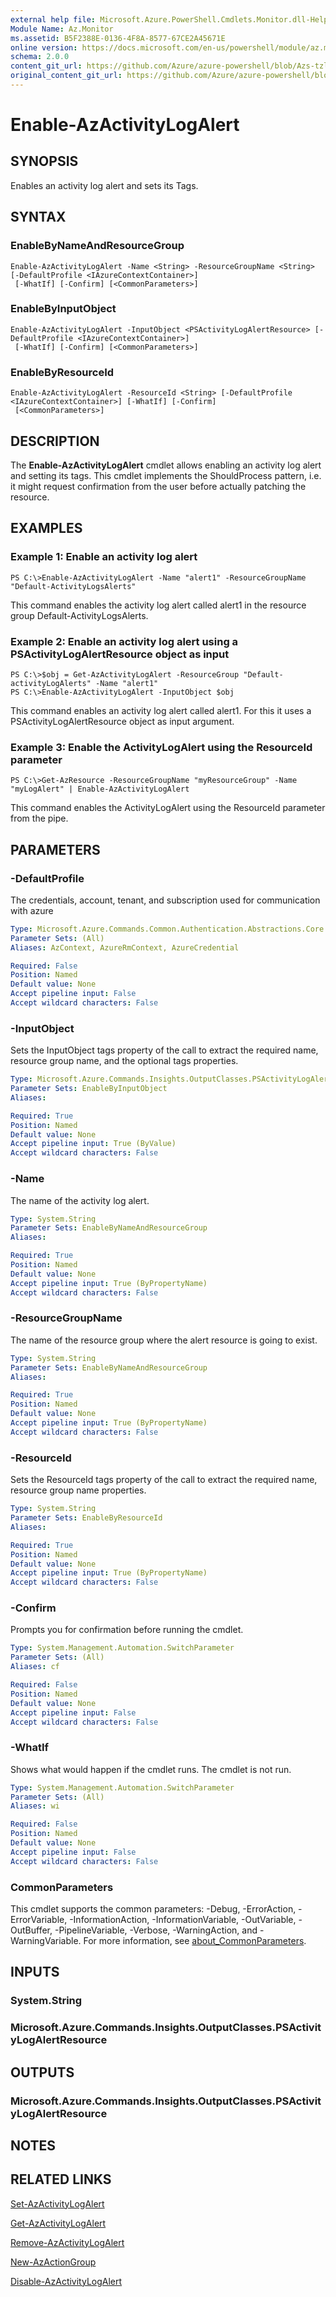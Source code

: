 ```yaml
---
external help file: Microsoft.Azure.PowerShell.Cmdlets.Monitor.dll-Help.xml
Module Name: Az.Monitor
ms.assetid: B5F2388E-0136-4F8A-8577-67CE2A45671E
online version: https://docs.microsoft.com/en-us/powershell/module/az.monitor/enable-azactivitylogalert
schema: 2.0.0
content_git_url: https://github.com/Azure/azure-powershell/blob/Azs-tzl/src/Monitor/Monitor/help/Enable-AzActivityLogAlert.md
original_content_git_url: https://github.com/Azure/azure-powershell/blob/Azs-tzl/src/Monitor/Monitor/help/Enable-AzActivityLogAlert.md
---
```


# Enable-AzActivityLogAlert

## SYNOPSIS
Enables an activity log alert and sets its Tags.

## SYNTAX

### EnableByNameAndResourceGroup
```
Enable-AzActivityLogAlert -Name <String> -ResourceGroupName <String> [-DefaultProfile <IAzureContextContainer>]
 [-WhatIf] [-Confirm] [<CommonParameters>]
```

### EnableByInputObject
```
Enable-AzActivityLogAlert -InputObject <PSActivityLogAlertResource> [-DefaultProfile <IAzureContextContainer>]
 [-WhatIf] [-Confirm] [<CommonParameters>]
```

### EnableByResourceId
```
Enable-AzActivityLogAlert -ResourceId <String> [-DefaultProfile <IAzureContextContainer>] [-WhatIf] [-Confirm]
 [<CommonParameters>]
```

## DESCRIPTION
The **Enable-AzActivityLogAlert** cmdlet allows enabling an activity log alert and setting its tags.
This cmdlet implements the ShouldProcess pattern, i.e. it might request confirmation from the user before actually patching the resource.

## EXAMPLES

### Example 1: Enable an activity log alert
```
PS C:\>Enable-AzActivityLogAlert -Name "alert1" -ResourceGroupName "Default-ActivityLogsAlerts"
```

This command enables the activity log alert called alert1 in the resource group Default-ActivityLogsAlerts.

### Example 2: Enable an activity log alert using a PSActivityLogAlertResource object as input
```
PS C:\>$obj = Get-AzActivityLogAlert -ResourceGroup "Default-activityLogAlerts" -Name "alert1"
PS C:\>Enable-AzActivityLogAlert -InputObject $obj
```

This command enables an activity log alert called alert1. For this it uses a PSActivityLogAlertResource object as input argument.

### Example 3: Enable the ActivityLogAlert using the ResourceId parameter
```
PS C:\>Get-AzResource -ResourceGroupName "myResourceGroup" -Name "myLogAlert" | Enable-AzActivityLogAlert
```

This command enables the ActivityLogAlert using the ResourceId parameter from the pipe.

## PARAMETERS

### -DefaultProfile
The credentials, account, tenant, and subscription used for communication with azure

```yaml
Type: Microsoft.Azure.Commands.Common.Authentication.Abstractions.Core.IAzureContextContainer
Parameter Sets: (All)
Aliases: AzContext, AzureRmContext, AzureCredential

Required: False
Position: Named
Default value: None
Accept pipeline input: False
Accept wildcard characters: False
```

### -InputObject
Sets the InputObject tags property of the call to extract the required name, resource group name, and the optional tags properties.

```yaml
Type: Microsoft.Azure.Commands.Insights.OutputClasses.PSActivityLogAlertResource
Parameter Sets: EnableByInputObject
Aliases:

Required: True
Position: Named
Default value: None
Accept pipeline input: True (ByValue)
Accept wildcard characters: False
```

### -Name
The name of the activity log alert.

```yaml
Type: System.String
Parameter Sets: EnableByNameAndResourceGroup
Aliases:

Required: True
Position: Named
Default value: None
Accept pipeline input: True (ByPropertyName)
Accept wildcard characters: False
```

### -ResourceGroupName
The name of the resource group where the alert resource is going to exist.

```yaml
Type: System.String
Parameter Sets: EnableByNameAndResourceGroup
Aliases:

Required: True
Position: Named
Default value: None
Accept pipeline input: True (ByPropertyName)
Accept wildcard characters: False
```

### -ResourceId
Sets the ResourceId tags property of the call to extract the required name, resource group name properties.

```yaml
Type: System.String
Parameter Sets: EnableByResourceId
Aliases:

Required: True
Position: Named
Default value: None
Accept pipeline input: True (ByPropertyName)
Accept wildcard characters: False
```

### -Confirm
Prompts you for confirmation before running the cmdlet.

```yaml
Type: System.Management.Automation.SwitchParameter
Parameter Sets: (All)
Aliases: cf

Required: False
Position: Named
Default value: None
Accept pipeline input: False
Accept wildcard characters: False
```

### -WhatIf
Shows what would happen if the cmdlet runs. The cmdlet is not run.

```yaml
Type: System.Management.Automation.SwitchParameter
Parameter Sets: (All)
Aliases: wi

Required: False
Position: Named
Default value: None
Accept pipeline input: False
Accept wildcard characters: False
```

### CommonParameters
This cmdlet supports the common parameters: -Debug, -ErrorAction, -ErrorVariable, -InformationAction, -InformationVariable, -OutVariable, -OutBuffer, -PipelineVariable, -Verbose, -WarningAction, and -WarningVariable. For more information, see [about_CommonParameters](http://go.microsoft.com/fwlink/?LinkID=113216).

## INPUTS

### System.String

### Microsoft.Azure.Commands.Insights.OutputClasses.PSActivityLogAlertResource

## OUTPUTS

### Microsoft.Azure.Commands.Insights.OutputClasses.PSActivityLogAlertResource

## NOTES

## RELATED LINKS

[Set-AzActivityLogAlert](./Set-AzActivityLogAlert.md)

[Get-AzActivityLogAlert](./Get-AzActivityLogAlert.md)

[Remove-AzActivityLogAlert](./Remove-AzActivityLogAlert.md)

[New-AzActionGroup](./New-AzActionGroup.md)

[Disable-AzActivityLogAlert](./Disable-AzActivityLogAlert.md)
